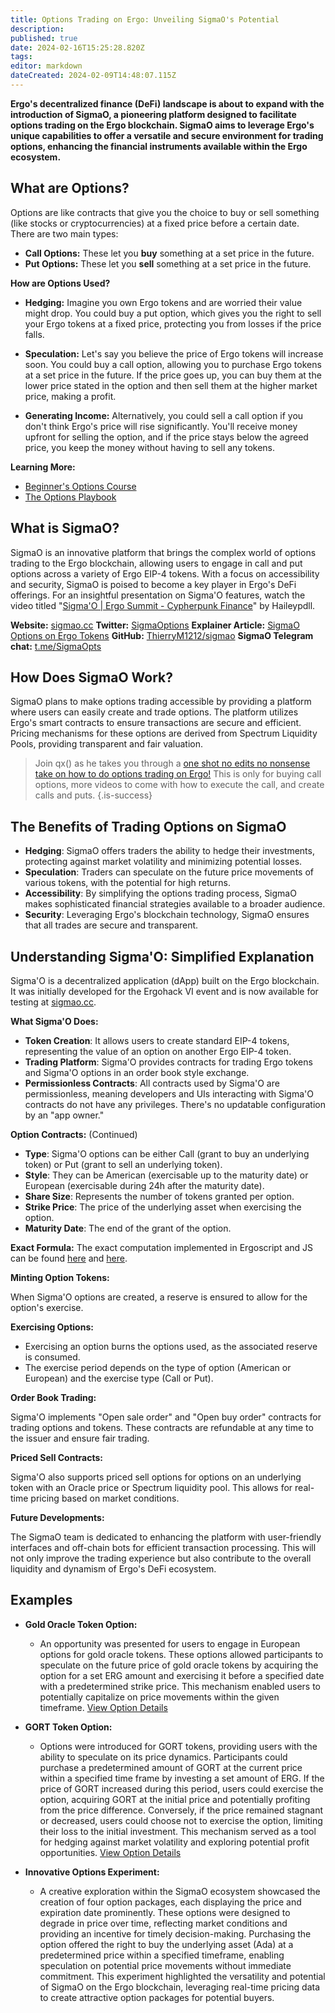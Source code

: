 ```yaml
---
title: Options Trading on Ergo: Unveiling SigmaO's Potential
description: 
published: true
date: 2024-02-16T15:25:28.820Z
tags: 
editor: markdown
dateCreated: 2024-02-09T14:48:07.115Z
---
```


**Ergo's decentralized finance (DeFi) landscape is about to expand with the introduction of SigmaO, a pioneering platform designed to facilitate options trading on the Ergo blockchain. SigmaO aims to leverage Ergo's unique capabilities to offer a versatile and secure environment for trading options, enhancing the financial instruments available within the Ergo ecosystem.**

## **What are Options?**

Options are like contracts that give you the choice to buy or sell something (like stocks or cryptocurrencies) at a fixed price before a certain date. There are two main types:

- **Call Options:** These let you **buy** something at a set price in the future.
- **Put Options:** These let you **sell** something at a set price in the future.

**How are Options Used?**

- **Hedging:** Imagine you own Ergo tokens and are worried their value might drop. You could buy a put option, which gives you the right to sell your Ergo tokens at a fixed price, protecting you from losses if the price falls.
  
- **Speculation:** Let's say you believe the price of Ergo tokens will increase soon. You could buy a call option, allowing you to purchase Ergo tokens at a set price in the future. If the price goes up, you can buy them at the lower price stated in the option and then sell them at the higher market price, making a profit.
  
- **Generating Income:** Alternatively, you could sell a call option if you don't think Ergo's price will rise significantly. You'll receive money upfront for selling the option, and if the price stays below the agreed price, you keep the money without having to sell any tokens.


**Learning More:**

- [Beginner's Options Course](https://learn.tastylive.com/courses/beginner-options-course)
- [The Options Playbook](https://www.optionsplaybook.com/option-strategies/)

## What is SigmaO?

SigmaO is an innovative platform that brings the complex world of options trading to the Ergo blockchain, allowing users to engage in call and put options across a variety of Ergo EIP-4 tokens. With a focus on accessibility and security, SigmaO is poised to become a key player in Ergo's DeFi offerings. For an insightful presentation on Sigma'O features, watch the video titled "[Sigma'O | Ergo Summit - Cypherpunk Finance](https://www.youtube.com/watch?v=a1f0F24Ld9w)" by Haileypdll.

**Website:** [sigmao.cc](https://www.sigmao.cc/)
**Twitter:** [SigmaOptions](https://twitter.com/SigmaOptions)
**Explainer Article:** [SigmaO Options on Ergo Tokens](https://medium.com/@Haileypdll/sigmao-options-on-ergo-tokens-18adaa098416)
**GitHub:** [ThierryM1212/sigmao](https://github.com/ThierryM1212/sigmao)
**SigmaO Telegram chat:** [t.me/SigmaOpts](https://t.me/SigmaOpts)
## How Does SigmaO Work?

SigmaO plans to make options trading accessible by providing a platform where users can easily create and trade options. The platform utilizes Ergo's smart contracts to ensure transactions are secure and efficient. Pricing mechanisms for these options are derived from Spectrum Liquidity Pools, providing transparent and fair valuation.

> Join qx() as he takes you through a [one shot no edits no nonsense take on how to do options trading on Ergo!](https://youtube.com/watch?v=XoJT7aR7o4w) This is only for buying call options, more videos to come with how to execute the call, and create calls and puts. 
{.is-success}


## The Benefits of Trading Options on SigmaO

- **Hedging**: SigmaO offers traders the ability to hedge their investments, protecting against market volatility and minimizing potential losses.
- **Speculation**: Traders can speculate on the future price movements of various tokens, with the potential for high returns.
- **Accessibility**: By simplifying the options trading process, SigmaO makes sophisticated financial strategies available to a broader audience.
- **Security**: Leveraging Ergo's blockchain technology, SigmaO ensures that all trades are secure and transparent.

## Understanding Sigma'O: Simplified Explanation

Sigma'O is a decentralized application (dApp) built on the Ergo blockchain. It was initially developed for the Ergohack VI event and is now available for testing at [sigmao.cc](https://www.sigmao.cc/).

**What Sigma'O Does:**

- **Token Creation**: It allows users to create standard EIP-4 tokens, representing the value of an option on another Ergo EIP-4 token.
- **Trading Platform**: Sigma'O provides contracts for trading Ergo tokens and Sigma'O options in an order book style exchange.
- **Permissionless Contracts**: All contracts used by Sigma'O are permissionless, meaning developers and UIs interacting with Sigma'O contracts do not have any privileges. There's no updatable configuration by an "app owner."

**Option Contracts:** (Continued)

- **Type**: Sigma'O options can be either Call (grant to buy an underlying token) or Put (grant to sell an underlying token).
- **Style**: They can be American (exercisable up to the maturity date) or European (exercisable during 24h after the maturity date).
- **Share Size**: Represents the number of tokens granted per option.
- **Strike Price**: The price of the underlying asset when exercising the option.
- **Maturity Date**: The end of the grant of the option.

**Exact Formula:** The exact computation implemented in Ergoscript and JS can be found [here](https://github.com/ThierryM1212/SigmaO/blob/main/front-end/src/utils/utils.js#L98) and [here](https://github.com/ThierryM1212/SigmaO/blob/main/contract/Option_Sell.es#L107).


**Minting Option Tokens:**

When Sigma'O options are created, a reserve is ensured to allow for the option's exercise.

**Exercising Options:**

- Exercising an option burns the options used, as the associated reserve is consumed.
- The exercise period depends on the type of option (American or European) and the exercise type (Call or Put).

**Order Book Trading:**

Sigma'O implements "Open sale order" and "Open buy order" contracts for trading options and tokens. These contracts are refundable at any time to the issuer and ensure fair trading.

**Priced Sell Contracts:**

Sigma'O also supports priced sell options for options on an underlying token with an Oracle price or Spectrum liquidity pool. This allows for real-time pricing based on market conditions.

**Future Developments:**

The SigmaO team is dedicated to enhancing the platform with user-friendly interfaces and off-chain bots for efficient transaction processing. This will not only improve the trading experience but also contribute to the overall liquidity and dynamism of Ergo's DeFi ecosystem.
 
## Examples

- **Gold Oracle Token Option:**
  - An opportunity was presented for users to engage in European options for gold oracle tokens. These options allowed participants to speculate on the future price of gold oracle tokens by acquiring the option for a set ERG amount and exercising it before a specified date with a predetermined strike price. This mechanism enabled users to potentially capitalize on price movements within the given timeframe. [View Option Details](https://www.sigmao.cc/)

- **GORT Token Option:**
  - Options were introduced for GORT tokens, providing users with the ability to speculate on its price dynamics. Participants could purchase a predetermined amount of GORT at the current price within a specified time frame by investing a set amount of ERG. If the price of GORT increased during this period, users could exercise the option, acquiring GORT at the initial price and potentially profiting from the price difference. Conversely, if the price remained stagnant or decreased, users could choose not to exercise the option, limiting their loss to the initial investment. This mechanism served as a tool for hedging against market volatility and exploring potential profit opportunities. [View Option Details](https://www.sigmao.cc/option-details/3ebf26d359b339fcbd04de777cc712d1f451afcbd8b5b79d97b5b5ff71aa017f)
  
- **Innovative Options Experiment:**
	- A creative exploration within the SigmaO ecosystem showcased the creation of four option packages, each displaying the price and expiration date prominently. These options were designed to degrade in price over time, reflecting market conditions and providing an incentive for timely decision-making. Purchasing the option offered the right to buy the underlying asset (Ada) at a predetermined price within a specified timeframe, enabling speculation on potential price movements without immediate commitment. This experiment highlighted the versatility and potential of SigmaO on the Ergo blockchain, leveraging real-time pricing data to create attractive option packages for potential buyers.
